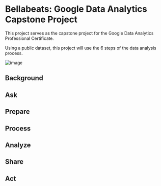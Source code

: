 # Bellabeats: Google Data Analytics Capstone Project
This project serves as the capstone project for the Google Data Analytics Professional Certificate.

Using a public dataset, this project will use the 6 steps of the data analysis process.

![image](https://github.com/user-attachments/assets/d2b20a45-65bd-42df-99d6-3b2835239e58)

## Background
## Ask
## Prepare
## Process
## Analyze
## Share
## Act
